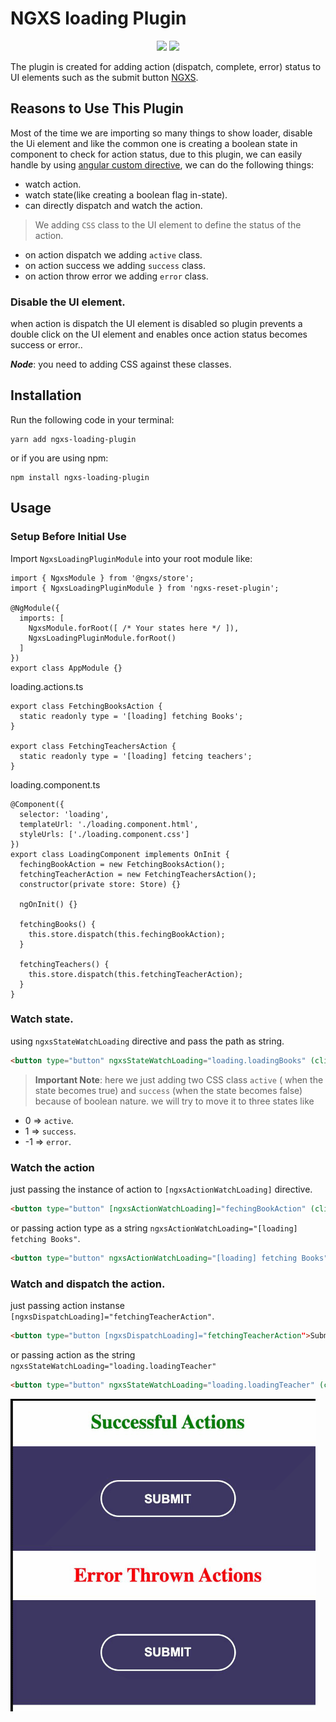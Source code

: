 # NGXS loading Plugin


<p align="center">
  <img src="https://img.shields.io/github/license/ng-turkey/ngxs-reset-plugin.svg" />
  <a href="https://twitter.com/__bangash"><img src="https://img.shields.io/twitter/follow/__bangash.svg?label=Follow"/></a>
</p>

The plugin is created for adding action (dispatch, complete, error) status to UI elements such as the submit button [NGXS](https://www.npmjs.com/package/@ngxs/store).


## Reasons to Use This Plugin

 Most of the time we are importing so many things to show loader, disable the Ui element and  like the common one is creating a boolean state in component 
to check for action status, due to this plugin, we can easily handle by using [angular custom directive](https://angular.io/guide/attribute-directives), we can do the following things:

- watch action.
- watch state(like creating a boolean flag in-state).
- can directly dispatch and watch the action.

>We adding `CSS` class to the UI element to define the status of the action.
 * on action dispatch we adding `active` class.
 * on action success we adding `success` class.
 * on action throw error we adding `error` class.

### Disable the UI element.
when action is dispatch the UI element is disabled so plugin prevents a double click on the UI element and enables once action status becomes success or error..

 ***Node***: you need to adding CSS against these classes.

## Installation

Run the following code in your terminal:

```
yarn add ngxs-loading-plugin
```

or if you are using npm:

```
npm install ngxs-loading-plugin
```

## Usage

### Setup Before Initial Use

Import `NgxsLoadingPluginModule` into your root module like:

```TS
import { NgxsModule } from '@ngxs/store';
import { NgxsLoadingPluginModule } from 'ngxs-reset-plugin';

@NgModule({
  imports: [
    NgxsModule.forRoot([ /* Your states here */ ]),
    NgxsLoadingPluginModule.forRoot()
  ]
})
export class AppModule {}
```

loading.actions.ts
```TS
export class FetchingBooksAction {
  static readonly type = '[loading] fetching Books';
}

export class FetchingTeachersAction {
  static readonly type = '[loading] fetcing teachers';
}
```

loading.component.ts
```TS
@Component({
  selector: 'loading',
  templateUrl: './loading.component.html',
  styleUrls: ['./loading.component.css']
})
export class LoadingComponent implements OnInit {
  fechingBookAction = new FetchingBooksAction();
  fetchingTeacherAction = new FetchingTeachersAction();
  constructor(private store: Store) {}

  ngOnInit() {}

  fetchingBooks() {
    this.store.dispatch(this.fechingBookAction);
  }

  fetchingTeachers() {
    this.store.dispatch(this.fetchingTeacherAction);
  }
}
```

### Watch state.

using `ngxsStateWatchLoading` directive and pass the path as string.

```html
<button type="button" ngxsStateWatchLoading="loading.loadingBooks" (click)="fetchingBooks()">Submit</button>
```

> **Important Note**: here we just adding two CSS class `active` ( when the state becomes true) and `success` (when the state becomes false) because of boolean nature. we will try to move it to three states like 
* 0  => `active`.
* 1  => `success`.
* -1 => `error`.


### Watch the action

just passing the instance of action to `[ngxsActionWatchLoading]` directive.
```html
<button type="button" [ngxsActionWatchLoading]="fechingBookAction" (click)="fetchingBooks()">Submit</button>
```
or passing action type as a string `ngxsActionWatchLoading="[loading] fetching Books"`.
```html
<button type="button" ngxsActionWatchLoading="[loading] fetching Books" (click)="fetchingBooks()">Submit</button>
```

### Watch and dispatch the action.

just passing action instanse `[ngxsDispatchLoading]="fetchingTeacherAction"`.
```html
<button type="button [ngxsDispatchLoading]="fetchingTeacherAction">Submit</button>

```
or passing action as the string `ngxsStateWatchLoading="loading.loadingTeacher"`

```html
<button type="button" ngxsStateWatchLoading="loading.loadingTeacher" (click)="fetchingTeachers()">Submit</button>
```

![button loading](./asset/actions.gif)
